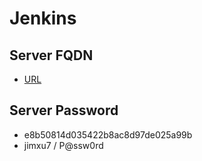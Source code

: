# Jenkins

## Server FQDN

* [URL](http://ec2-54-224-147-167.compute-1.amazonaws.com/)

## Server Password

* e8b50814d035422b8ac8d97de025a99b
* jimxu7 / P@ssw0rd
